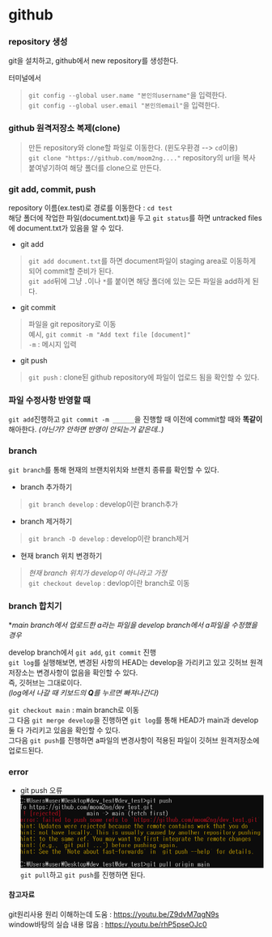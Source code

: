 # github 


### repository 생성
git을 설치하고, github에서 new repository를 생성한다.

터미널에서  
>`git config --global user.name "본인의username"`을 입력한다.  
>`git config --global user.email "본인의email"`을 입력한다.

  
### github 원격저장소 복제(clone)
>만든 repository와 clone할 파일로 이동한다. (윈도우환경 --> `cd`이용)  
>`git clone "https://github.com/moom2ng...."` repository의 url을 복사 붙여넣기하여 해당 폴더를 clone으로 만든다.   

  
### git add, commit, push
repository 이름(ex.test)로 경로를 이동한다 : `cd test`  
해당 폴더에 작업한 파일(document.txt)을 두고 `git status`를 하면 untracked files에 document.txt가 있음을 알 수 있다.  
  
- git add  
> `git add document.txt`를 하면 document파일이 staging area로 이동하게 되어 commit할 준비가 된다.  
> `git add`뒤에 그냥 `.`이나 `*`를 붙이면 해당 폴더에 있는 모든 파일을 add하게 된다.  
  
- git commit  
> 파일을 git repository로 이동  
> 예시, `git commit -m "Add text file [document]"`  
> `-m` : 메시지 입력  

- git push  
> `git push` : clone된 github repository에 파일이 업로드 됨을 확인할 수 있다.


### 파일 수정사항 반영할 때  
`git add`진행하고 `git commit -m ______`을 진행할 때 이전에 commit할 때와 **똑같이** 해아한다. *(아닌가? 안하면 반영이 안되는거 같은데..)*


### branch
`git branch`를 통해 현재의 브랜치위치와 브랜치 종류를 확인할 수 있다.  

- branch 추가하기  
> `git branch develop` : develop이란 branch추가  

- branch 제거하기  
> `git branch -D develop` : develop이란 branch제거  

- 현재 branch 위치 변경하기  
> *현재 branch 위치가 develop이 아니라고 가정*  
> `git checkout develop` : devlop이란 branch로 이동  


### branch 합치기
**main branch에서 업로드한 a라는 파일을 develop branch에서 a파일을 수정했을 경우*  

develop branch에서 `git add`, `git commit` 진행  
`git log`를 실행해보면, 변경된 사항의 HEAD는 develop을 가리키고 있고 깃허브 원격저장소는 변경사항이 없음을 확인할 수 있다.  
즉, 깃허브는 그대로이다.  
*(log에서 나갈 때 키보드의 **Q**를 누르면 빠져나간다)*  

`git checkout main` : main branch로 이동  
그 다음 `git merge develop`을 진행하면 `git log`를 통해 HEAD가 main과 develop 둘 다 가리키고 있음을 확인할 수 있다.  
그다음 `git push`를 진행하면 a파일의 변경사항이 적용된 파일이 깃허브 원격저장소에 업로드된다.  


### error  
- git push 오류
![error_img](./error_img.png)
`git pull`하고 `git push`를 진행하면 된다.

#### 참고자료
git원리사용 원리 이해하는데 도움 : <https://youtu.be/Z9dvM7qgN9s>  
window바탕의 실습 내용 많음 : <https://youtu.be/rhP5pseOJc0>  
